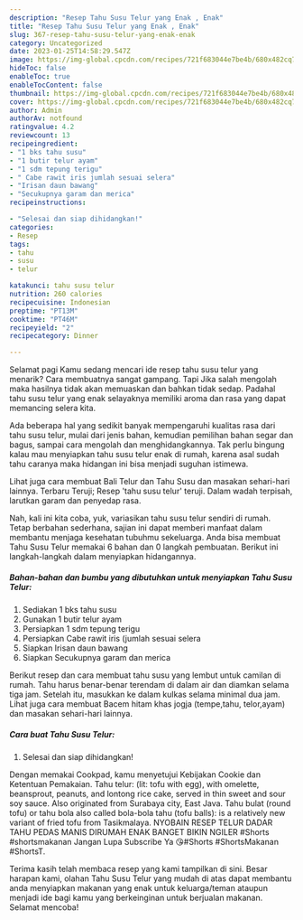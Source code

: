 ```yaml
---
description: "Resep Tahu Susu Telur yang Enak , Enak"
title: "Resep Tahu Susu Telur yang Enak , Enak"
slug: 367-resep-tahu-susu-telur-yang-enak-enak
category: Uncategorized
date: 2023-01-25T14:58:29.547Z
image: https://img-global.cpcdn.com/recipes/721f683044e7be4b/680x482cq70/tahu-susu-telur-foto-resep-utama.jpg
hideToc: false
enableToc: true
enableTocContent: false
thumbnail: https://img-global.cpcdn.com/recipes/721f683044e7be4b/680x482cq70/tahu-susu-telur-foto-resep-utama.jpg
cover: https://img-global.cpcdn.com/recipes/721f683044e7be4b/680x482cq70/tahu-susu-telur-foto-resep-utama.jpg
author: Admin
authorAv: notfound
ratingvalue: 4.2
reviewcount: 13
recipeingredient:
- "1 bks tahu susu"
- "1 butir telur ayam"
- "1 sdm tepung terigu"
- " Cabe rawit iris jumlah sesuai selera"
- "Irisan daun bawang"
- "Secukupnya garam dan merica"
recipeinstructions:

- "Selesai dan siap dihidangkan!"
categories:
- Resep
tags:
- tahu
- susu
- telur

katakunci: tahu susu telur 
nutrition: 260 calories
recipecuisine: Indonesian
preptime: "PT13M"
cooktime: "PT46M"
recipeyield: "2"
recipecategory: Dinner

---
```



Selamat pagi Kamu sedang mencari ide resep tahu susu telur yang menarik? Cara membuatnya sangat gampang. Tapi Jika salah mengolah maka hasilnya tidak akan memuaskan dan bahkan tidak sedap. Padahal tahu susu telur yang enak selayaknya memiliki aroma dan rasa yang dapat memancing selera kita.


Ada beberapa hal yang sedikit banyak mempengaruhi kualitas rasa dari tahu susu telur, mulai dari jenis bahan, kemudian pemilihan bahan segar dan bagus, sampai cara mengolah dan menghidangkannya. Tak perlu bingung kalau mau menyiapkan tahu susu telur enak di rumah, karena asal sudah tahu caranya maka hidangan ini bisa menjadi suguhan istimewa.

Lihat juga cara membuat Bali Telur dan Tahu Susu dan masakan sehari-hari lainnya. Terbaru Teruji; Resep &#39;tahu susu telur&#39; teruji. Dalam wadah terpisah, larutkan garam dan penyedap rasa.


Nah, kali ini kita coba, yuk, variasikan tahu susu telur sendiri di rumah. Tetap berbahan sederhana, sajian ini dapat memberi manfaat dalam membantu menjaga kesehatan tubuhmu sekeluarga. Anda bisa membuat Tahu Susu Telur memakai 6 bahan dan 0 langkah pembuatan. Berikut ini langkah-langkah dalam menyiapkan hidangannya.

<!--inarticleads1-->

##### Bahan-bahan dan bumbu yang dibutuhkan untuk menyiapkan Tahu Susu Telur:

1. Sediakan 1 bks tahu susu
1. Gunakan 1 butir telur ayam
1. Persiapkan 1 sdm tepung terigu
1. Persiapkan  Cabe rawit iris (jumlah sesuai selera
1. Siapkan Irisan daun bawang
1. Siapkan Secukupnya garam dan merica


Berikut resep dan cara membuat tahu susu yang lembut untuk camilan di rumah. Tahu harus benar-benar terendam di dalam air dan diamkan selama tiga jam. Setelah itu, masukkan ke dalam kulkas selama minimal dua jam. Lihat juga cara membuat Bacem hitam khas jogja (tempe,tahu, telor,ayam) dan masakan sehari-hari lainnya. 

<!--inarticleads2-->

##### Cara buat Tahu Susu Telur:


1. Selesai dan siap dihidangkan!

Dengan memakai Cookpad, kamu menyetujui Kebijakan Cookie dan Ketentuan Pemakaian. Tahu telur: (lit: tofu with egg), with omelette, beansprout, peanuts, and lontong rice cake, served in thin sweet and sour soy sauce. Also originated from Surabaya city, East Java. Tahu bulat (round tofu) or tahu bola also called bola-bola tahu (tofu balls): is a relatively new variant of fried tofu from Tasikmalaya. NYOBAIN RESEP TELUR DADAR TAHU PEDAS MANIS DIRUMAH ENAK BANGET BIKIN NGILER #Shorts #shortsmakanan Jangan Lupa Subscribe Ya 😘#Shorts #ShortsMakanan #ShortsT. 

Terima kasih telah membaca resep yang kami tampilkan di sini. Besar harapan kami, olahan Tahu Susu Telur yang mudah di atas dapat membantu anda menyiapkan makanan yang enak untuk keluarga/teman ataupun menjadi ide bagi kamu yang berkeinginan untuk berjualan makanan. Selamat mencoba!
